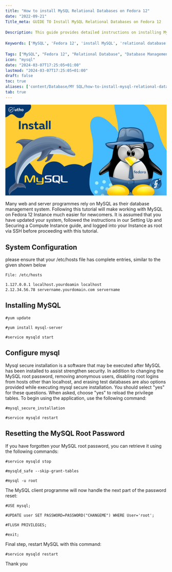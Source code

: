 ```yaml
---
title: "How to install MySQL Relational Databases on Fedora 12"
date: "2022-09-21"
Title_meta: GUIDE TO Install MySQL Relational Databases on Fedora 12

Description: This guide provides detailed instructions on installing MySQL relational databases on Fedora 12. Follow the steps to set up MySQL, a widely used open-source relational database management system, for efficient data storage and management on your Fedora 12 system.

Keywords: ['MySQL', 'Fedora 12', 'install MySQL', 'relational database', 'database management']

Tags: ["MySQL", "Fedora 12", "Relational Database", "Database Management"]
icon: "mysql"
date: "2024-03-07T17:25:05+01:00"
lastmod: "2024-03-07T17:25:05+01:00" 
draft: false
toc: true
aliases: ['content/Database/MY SQL/how-to-install-mysql-relational-databases-on-fedora-12/']
tab: true
---
```


![](images/How-to-install-MySQL-Relational-Databases-on-Fedora-12_utho.jpg)

Many web and server programmes rely on MySQL as their database management system. Following this tutorial will make working with MySQL on Fedora 12 Instance much easier for newcomers. It is assumed that you have updated your system, followed the instructions in our Setting Up and Securing a Compute Instance guide, and logged into your Instance as root via SSH before proceeding with this tutorial.

## System Configuration

please ensure that your /etc/hosts file has complete entries, similar to the given shown below

```
File: /etc/hosts
```

```
1.127.0.0.1 localhost.yourdoamin localhost  
2.12.34.56.78 servername.yourdomain.com servername
```

## Installing MySQL

```
#yum update
```

```
#yum install mysql-server
```

```
#service mysqld start
```

## Configure mysql

Mysql secure installation is a software that may be executed after MySQL has been installed to assist strengthen security. In addition to changing the MySQL root password, removing anonymous users, disabling root logins from hosts other than localhost, and erasing test databases are also options provided while executing mysql secure installation. You should select "yes" for these questions. When asked, choose "yes" to reload the privilege tables. To begin using the application, use the following command:

```
#mysql_secure_installation
```

```
#service mysqld restart
```

## Resetting the MySQL Root Password

If you have forgotten your MySQL root password, you can retrieve it using the following commands:

```
#service mysqld stop
```

```
#mysqld_safe --skip-grant-tables
```

```
#mysql -u root
```

The MySQL client programme will now handle the next part of the password reset:

```
#USE mysql;
```

```
#UPDATE user SET PASSWORD=PASSWORD("CHANGEME") WHERE User='root';
```

```
#FLUSH PRIVILEGES;
```

```
#exit;
```

Final step, restart MySQL with this command:

```
#service mysqld restart
```

Thank you
